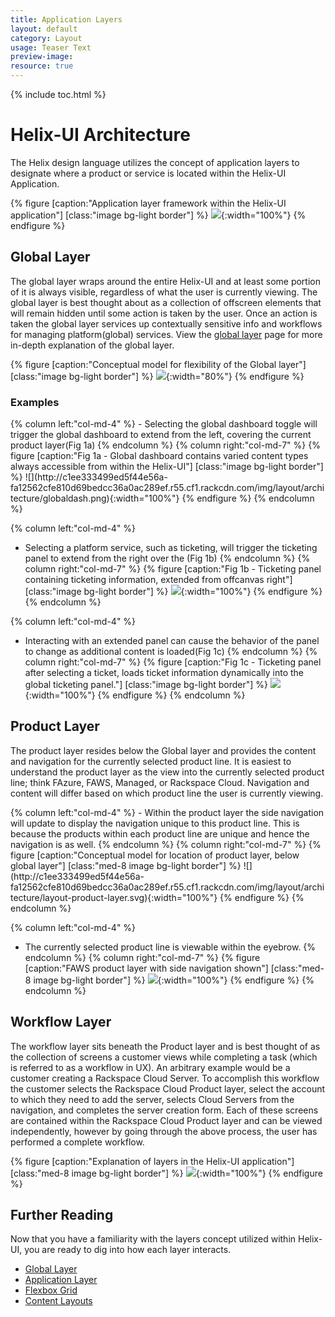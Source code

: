 ```yaml
---
title: Application Layers
layout: default
category: Layout
usage: Teaser Text
preview-image:
resource: true
---
```


{% include toc.html %}

# Helix-UI Architecture
The Helix design language utilizes the concept of application layers to
designate where a product or service is located within the Helix-UI
Application.

{% figure [caption:"Application layer framework within the Helix-UI application"] [class:"image bg-light border"] %}
![](http://c1ee333499ed5f44e56a-fa12562cfe810d69bedcc36a0ac289ef.r55.cf1.rackcdn.com/img/layout/architecture/layout-thesis_v5.svg){:width="100%"}
{% endfigure %}

## Global Layer

The global layer wraps around the entire Helix-UI and at least some portion of
it is always visible, regardless of what the user is currently viewing. The
global layer is best thought about as a collection of offscreen elements that
will remain hidden until some action is taken by the user. Once an action is
taken the global layer services up contextually sensitive info and workflows
for managing platform(global) services. View the
[global layer](/layout/global-layer) page for more in-depth explanation of the
global layer.

{% figure [caption:"Conceptual model for flexibility of the Global layer"] [class:"image bg-light border"] %}
![](http://c1ee333499ed5f44e56a-fa12562cfe810d69bedcc36a0ac289ef.r55.cf1.rackcdn.com/img/layout/architecture/layout-platform-layer.svg){:width="80%"}
{% endfigure %}

### Examples

<div class="row">
{% column left:"col-md-4" %}
-   Selecting the global dashboard toggle will trigger the global dashboard to
    extend from the left, covering the current product layer(Fig 1a)
{% endcolumn %}
{% column right:"col-md-7" %}
  {% figure [caption:"Fig 1a - Global dashboard contains varied content types always accessible from within the Helix-UI"] [class:"image bg-light border"] %}
  ![](http://c1ee333499ed5f44e56a-fa12562cfe810d69bedcc36a0ac289ef.r55.cf1.rackcdn.com/img/layout/architecture/globaldash.png){:width="100%"}
  {% endfigure %}
{% endcolumn %}

{% column left:"col-md-4" %}
-   Selecting a platform service, such as ticketing, will trigger the ticketing
    panel to extend from the right over the (Fig 1b)
{% endcolumn %}
{% column right:"col-md-7" %}
  {% figure [caption:"Fig 1b - Ticketing panel containing ticketing information, extended from offcanvas right"] [class:"image bg-light border"] %}
  ![](http://c1ee333499ed5f44e56a-fa12562cfe810d69bedcc36a0ac289ef.r55.cf1.rackcdn.com/img/layout/architecture/global-ticketing.svg){:width="100%"}
  {% endfigure %}
{% endcolumn %}

{% column left:"col-md-4" %}
-   Interacting with an extended panel can cause the behavior of the panel to
    change as additional content is loaded(Fig 1c)
{% endcolumn %}
{% column right:"col-md-7" %}
  {% figure [caption:"Fig 1c - Ticketing panel after selecting a ticket, loads ticket information dynamically into the global ticketing panel."] [class:"image bg-light border"] %}
  ![](http://c1ee333499ed5f44e56a-fa12562cfe810d69bedcc36a0ac289ef.r55.cf1.rackcdn.com/img/layout/architecture/global-ticketing-extended.svg){:width="100%"}
  {% endfigure %}
{% endcolumn %}

</div>

## Product Layer
The product layer resides below the Global layer and provides the content and
navigation for the currently selected product line. It is easiest to understand
the product layer as the view into the currently selected product line; think
FAzure, FAWS, Managed, or Rackspace Cloud. Navigation and content will differ
based on which product line the user is currently viewing.

<div class="row">
{% column left:"col-md-4" %}
-   Within the product layer the side navigation will update to display the
    navigation unique to this product line. This is because the products within
    each product line are unique and hence the navigation is as well.
{% endcolumn %}
{% column right:"col-md-7" %}
  {% figure [caption:"Conceptual model for location of product layer, below global layer"] [class:"med-8 image bg-light border"] %}
  ![](http://c1ee333499ed5f44e56a-fa12562cfe810d69bedcc36a0ac289ef.r55.cf1.rackcdn.com/img/layout/architecture/layout-product-layer.svg){:width="100%"}
  {% endfigure %}
{% endcolumn %}

{% column left:"col-md-4" %}
-   The currently selected product line is viewable within the eyebrow.
{% endcolumn %}
{% column right:"col-md-7" %}
  {% figure [caption:"FAWS product layer with side navigation shown"] [class:"med-8 image bg-light border"] %}
  ![](http://c1ee333499ed5f44e56a-fa12562cfe810d69bedcc36a0ac289ef.r55.cf1.rackcdn.com/img/layout/architecture/product-faws.svg){:width="100%"}
  {% endfigure %}
{% endcolumn %}
</div>

## Workflow Layer
The workflow layer sits beneath the Product layer and is best thought of as the
collection of screens a customer views while completing a task (which is
referred to as a workflow in UX). An arbitrary example would be a customer
creating a Rackspace Cloud Server. To accomplish this workflow the customer
selects the Rackspace Cloud Product layer, select the account to which they
need to add the server, selects Cloud Servers from the navigation, and
completes the server creation form. Each of these screens are contained within
the Rackspace Cloud Product layer and can be viewed independently, however by
going through the above process, the user has performed a complete workflow.

{% figure [caption:"Explanation of layers in the Helix-UI application"] [class:"med-8 image bg-light border"] %}
![](http://c1ee333499ed5f44e56a-fa12562cfe810d69bedcc36a0ac289ef.r55.cf1.rackcdn.com/img/layout/architecture/layout-workflow-layer.svg){:width="100%"}
{% endfigure %}

## Further Reading
Now that you have a familiarity with the layers concept utilized within
Helix-UI, you are ready to dig into how each layer interacts.

- [Global Layer](/layout/global-layer)
- [Application Layer](/layout/app-layer)
- [Flexbox Grid](/layout/grid)
- [Content Layouts](/layout/content-layouts)
